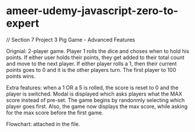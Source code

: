 # ameer-udemy-javascript-zero-to-expert

// Section 7 Project 3 Pig Game - Advanced Features

Orignial: 2-player game. Player 1 rolls the dice and choses when to hold his points. If either user holds their points, they get added to their total count and move to the next player. If either player rolls a 1, then their current points goes to 0 and it is the other players turn. The first player to 100 points wins.

Extra features: when a 1 OR a 5 is rolled, the score is reset to 0 and the player is switched. Modal is displayed which asks players what the MAX score instead of pre-set. The game begins by randonmly selecting which player goes first. Also, the game now displays the max score, while asking for the max score before the first game.

Flowchart: attached in the file.
